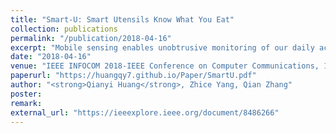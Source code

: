 ```yaml
---
title: "Smart-U: Smart Utensils Know What You Eat"
collection: publications
permalink: "/publication/2018-04-16"
excerpt: "Mobile sensing enables unobtrusive monitoring of our daily activities, sleep quality, breathing and heart rate, revolutionizing the health-care system. Dietary information is also a critical dimension for health management but has no convenient solution yet. In this paper, we ask whether we can track meal composition unobtrusively. We introduce Smart-U, a new utensil design that can recognize meal composition during the intake process, without user intervention or on-body instruments. Smart-U makes use of the fact that light spectra reflected by foods are dependent on the food ingredients. By analyzing the reflected light spectra, Smart-U can recognize what food is on top of the utensil. We describe the prototype design of Smart-U and the food recognition algorithm. We demonstrate that Smart-U can recognize 20 types of foods with 93 % accuracy. It can work robustly under different conditions. We envision that …"
date: "2018-04-16"
venue: "IEEE INFOCOM 2018-IEEE Conference on Computer Communications, 1439-1447, 2018"
paperurl: "https://huangqy7.github.io/Paper/SmartU.pdf"
author: "<strong>Qianyi Huang</strong>, Zhice Yang, Qian Zhang"
poster:
remark:
external_url: "https://ieeexplore.ieee.org/document/8486266"
---
```

